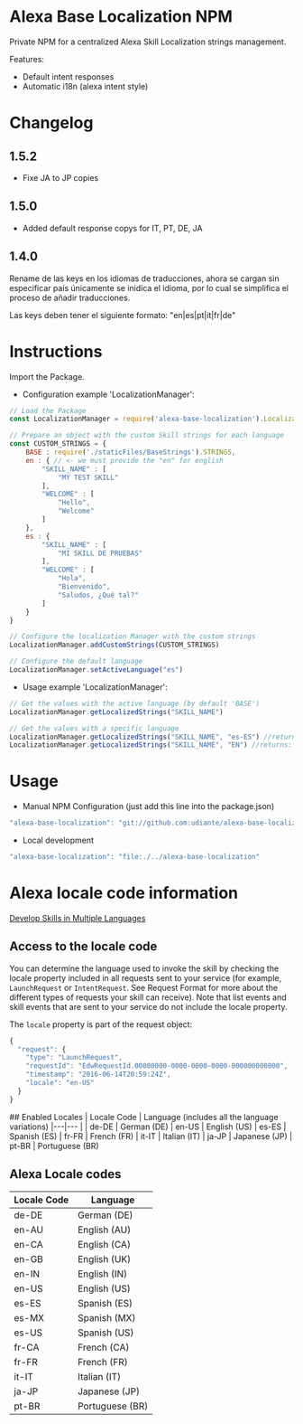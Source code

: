 # Alexa Base Localization NPM
Private NPM for a centralized Alexa Skill Localization strings management.

Features: 

- Default intent responses
- Automatic i18n (alexa intent style) 

# Changelog

## 1.5.2
- Fixe JA to JP copies

## 1.5.0

- Added default response copys for IT, PT, DE, JA

## 1.4.0

Rename de las keys en los idiomas de traducciones, ahora se cargan sin especificar país únicamente se inidica el idioma, por lo cual se simplifica el proceso de añadir traducciones.

Las keys deben tener el siguiente formato: "en|es|pt|it|fr|de"

# Instructions
Import the Package.

- Configuration example 'LocalizationManager':

```javascript
// Load the Package
const LocalizationManager = require('alexa-base-localization').LocalizationManager

// Prepare an object with the custom Skill strings for each language
const CUSTOM_STRINGS = {
    BASE : require('./staticFiles/BaseStrings').STRINGS,
    en : { // <- we must provide the "en" for english 
        "SKILL_NAME" : [
            "MY TEST SKILL"
        ],
        "WELCOME" : [
            "Hello",
            "Welcome"
        ]
    },
    es : {
        "SKILL_NAME" : [
            "MI SKILL DE PRUEBAS"
        ],
        "WELCOME" : [
            "Hola",
            "Bienvenido",
            "Saludos, ¿Qué tal?"
        ]
    }
}

// Configure the localization Manager with the custom strings
LocalizationManager.addCustomStrings(CUSTOM_STRINGS)

// Configure the default language
LocalizationManager.setActiveLanguage("es")
```

- Usage example 'LocalizationManager':

```javascript
// Get the values with the active language (by default 'BASE')
LocalizationManager.getLocalizedStrings("SKILL_NAME")

// Get the values with a specific language
LocalizationManager.getLocalizedStrings("SKILL_NAME", "es-ES") //returns: ["MI SKILL DE PRUEBAS"]
LocalizationManager.getLocalizedStrings("SKILL_NAME", "EN") //returns: ["MY TEST SKILL"]
```

# Usage

- Manual NPM Configuration (just add this line into the package.json)
```javascript
"alexa-base-localization": "git://github.com:udiante/alexa-base-localization#semver:^1.0"
```

- Local development
```javascript
"alexa-base-localization": "file:./../alexa-base-localization"
```

# Alexa locale code information

[Develop Skills in Multiple Languages ](https://developer.amazon.com/es/docs/custom-skills/develop-skills-in-multiple-languages.html)


## Access to the locale code

You can determine the language used to invoke the skill by checking the locale property included in all requests sent to your service (for example, `LaunchRequest` or `IntentRequest`. See Request Format for more about the different types of requests your skill can receive). Note that list events and skill events that are sent to your service do not include the locale property.

The `locale` property is part of the request object:

```javascript
{
  "request": {
    "type": "LaunchRequest",
    "requestId": "EdwRequestId.00000000-0000-0000-0000-000000000000",
    "timestamp": "2016-06-14T20:59:24Z",
    "locale": "en-US"
  }
}
```

## Enabled Locales
| Locale Code | Language (includes all the language variations)
|---|--- |
| de-DE | German (DE)
| en-US | English (US)
| es-ES | Spanish (ES)
| fr-FR | French (FR)
| it-IT | Italian (IT)
| ja-JP | Japanese (JP)
| pt-BR | Portuguese (BR)

## Alexa Locale codes
| Locale Code | Language
|---|--- |
| de-DE | German (DE)
| en-AU |English (AU)
| en-CA | English (CA)
| en-GB | English (UK)
| en-IN | English (IN)
| en-US | English (US)
| es-ES | Spanish (ES)
| es-MX | Spanish (MX)
| es-US | Spanish (US)
| fr-CA | French (CA)
| fr-FR | French (FR)
| it-IT | Italian (IT)
| ja-JP | Japanese (JP)
| pt-BR | Portuguese (BR)